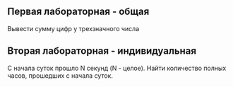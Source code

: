 ## Первая лабораторная - общая
Вывести сумму цифр у трехзначного числа

## Вторая лабораторная - индивидуальная
С начала суток прошло N секунд (N - целое). Найти количество полных часов, прошедших с начала суток.
